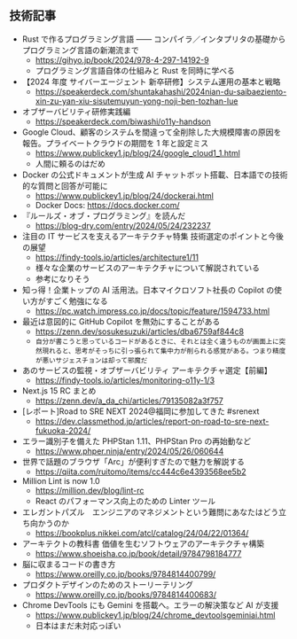 ## 技術記事

- Rust で作るプログラミング言語 —— コンパイラ／インタプリタの基礎からプログラミング言語の新潮流まで
  - https://gihyo.jp/book/2024/978-4-297-14192-9
  - プログラミング言語自体の仕組みと Rust を同時に学べる
- 【2024 年度 サイバーエージェント 新卒研修】システム運用の基本と戦略
  - https://speakerdeck.com/shuntakahashi/2024nian-du-saibaeziento-xin-zu-yan-xiu-sisutemuyun-yong-noji-ben-tozhan-lue
- オブザーバビリティ研修実践編
  - https://speakerdeck.com/biwashi/o11y-handson
- Google Cloud、顧客のシステムを間違って全削除した大規模障害の原因を報告。プライベートクラウドの期間を 1 年と設定ミス
  - https://www.publickey1.jp/blog/24/google_cloud1_1.html
  - 人間に頼るのはだめ
- Docker の公式ドキュメントが生成 AI チャットボット搭載、日本語での技術的な質問と回答が可能に
  - https://www.publickey1.jp/blog/24/dockerai.html
  - Docker Docs: https://docs.docker.com/
- 『ルールズ・オブ・プログラミング』を読んだ
  - https://blog-dry.com/entry/2024/05/24/232237
- 注目の IT サービスを支えるアーキテクチャ特集 技術選定のポイントと今後の展望
  - https://findy-tools.io/articles/architecture1/11
  - 様々な企業のサービスのアーキテクチャについて解説されている
  - 参考になりそう
- 知っ得！企業トップの AI 活用法。日本マイクロソフト社長の Copilot の使い方がすごく勉強になる
  - https://pc.watch.impress.co.jp/docs/topic/feature/1594733.html
- 最近は意図的に GitHub Copilot を無効にすることがある
  - https://zenn.dev/sosukesuzuki/articles/dba6759af844c8
  - `自分が書こうと思っているコードがあるときに、それとは全く違うものが画面上に突然現れると、思考がそっちに引っ張られて集中力が削られる感覚がある。つまり精度が悪いサジェスチョンは却って邪魔だ`
- あのサービスの監視・オブザーバビリティ アーキテクチャ選定【前編】
  - https://findy-tools.io/articles/monitoring-o11y-1/3
- Next.js 15 RC まとめ
  - https://zenn.dev/a_da_chi/articles/79135082a3f757
- [レポート]Road to SRE NEXT 2024@福岡に参加してきた #srenext
  - https://dev.classmethod.jp/articles/report-on-road-to-sre-next-fukuoka-2024/
- エラー識別子を備えた PHPStan 1.11、PHPStan Pro の再始動など
  - https://www.phper.ninja/entry/2024/05/26/060644
- 世界で話題のブラウザ「Arc」が便利すぎたので魅力を解説する
  - https://qiita.com/ruitomo/items/cc444c6e4393568ee5b2
- Million Lint is now 1.0
  - https://million.dev/blog/lint-rc
  - React のパフォーマンス向上のための Linter ツール
- エレガントパズル　エンジニアのマネジメントという難問にあなたはどう立ち向かうのか
  - https://bookplus.nikkei.com/atcl/catalog/24/04/22/01364/
- アーキテクトの教科書 価値を生むソフトウェアのアーキテクチャ構築
  - https://www.shoeisha.co.jp/book/detail/9784798184777
- 脳に収まるコードの書き方
  - https://www.oreilly.co.jp/books/9784814400799/
- プロダクトデザインのためのストーリーテリング
  - https://www.oreilly.co.jp/books/9784814400683/
- Chrome DevTools にも Gemini を搭載へ。エラーの解決策など AI が支援
  - https://www.publickey1.jp/blog/24/chrome_devtoolsgeminiai.html
  - 日本はまだ未対応っぽい
